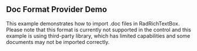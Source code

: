 ## Doc Format Provider Demo
This example demonstrates how to import .doc files in RadRichTextBox. Please note that this format is currently not supported in the control and this example is using third-party library, which has limited capabilities and some documents may not be imported correctly.
